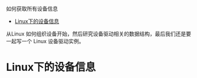 <!-- toc -->
如何获取所有设备信息
- [Linux下的设备信息](#Linux下的设备信息)

<!-- tocstop -->

从Linux 如何组织设备开始，然后研究设备驱动相关的数据结构，最后我们还是要一起写一个 Linux 设备驱动实例。  
# Linux下的设备信息


